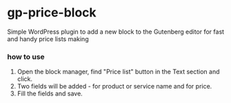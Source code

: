 
# gp-price-block
Simple WordPress plugin to add a new block to the Gutenberg editor for fast and handy price lists making

### how to use
1. Open the block manager, find "Price list" button in the Text section and click.
2. Two fields will be added - for product or service name and for price. 
3. Fill the fields and save.

